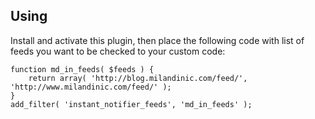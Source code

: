 Using
--------
Install and activate this plugin, then place the following code with list of feeds you want to be checked to your custom code:

```
function md_in_feeds( $feeds ) {
	return array( 'http://blog.milandinic.com/feed/', 'http://www.milandinic.com/feed/' );
}
add_filter( 'instant_notifier_feeds', 'md_in_feeds' );
```

